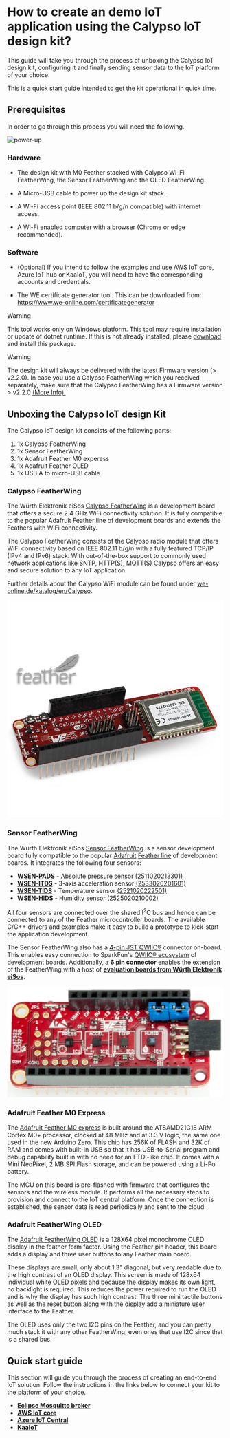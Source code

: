 #  How to create an demo IoT application using the Calypso IoT design kit?
This guide will take you through the process of unboxing the Calypso IoT design kit, configuring it and finally sending sensor data to the IoT platform of your choice.

This is a quick start guide intended to get the kit operational in quick time.

## **Prerequisites**
In order to go through this process you will need the following.

![power-up](images/power-up.jpg)

### **Hardware**

- The design kit with M0 Feather stacked with Calypso Wi-Fi FeatherWing, the Sensor FeatherWing and the OLED FeatherWing.

- A Micro-USB cable to power up the design kit stack.

- A Wi-Fi access point (IEEE 802.11 b/g/n compatible) with internet access.

- A Wi-Fi enabled computer with a browser (Chrome or edge recommended).

### **Software**
- (Optional) If you intend to follow the examples and use AWS IoT core, Azure IoT hub or KaaIoT, you will need to have the corresponding accounts and credentials.

- The WE certificate generator tool. This can be downloaded from:
https://www.we-online.com/certificategenerator

> [!WARNING] 
> This tool works only on Windows platform. This tool may require installation or update of dotnet runtime. If this is not already installed, please [download](https://dotnet.microsoft.com/en-us/download/dotnet/thank-you/runtime-desktop-8.0.16-windows-x64-installer) and install this package.

> [!WARNING] 
> The design kit will always be delivered with the latest Firmware version (> v2.2.0). 
In case you use a Calypso FeatherWing which you received separately, make sure that the Calypso FeatherWing has a Firmware version > v2.2.0 [(More Info).](https://www.we-online.com/components/products/manual/UM_Calypso_261001102500x%20(rev2.5).pdf) 

## **Unboxing the Calypso IoT design Kit**

The Calypso IoT design kit consists of the following parts:

1. 1x Calypso FeatherWing
2. 1x Sensor FeatherWing
3. 1x Adafruit Feather M0 experess
4. 1x Adafruit Feather OLED
5. 1x USB A to micro-USB cable

### **Calypso FeatherWing**

The Würth Elektronik eiSos [Calypso FeatherWing](https://www.we-online.com/en/components/products/CALYPSO_FEATHERWING_2) is a development board that offers a secure 2.4 GHz WiFi connectivity solution. It is fully compatible to the popular Adafruit Feather line of development boards and extends the Feathers with WiFi connectivity.

The Calypso FeatherWing consists of the Calypso radio module that offers WiFi connectivity based on IEEE 802.11 b/g/n with a fully featured TCP/IP (IPv4 and IPv6) stack. With out-of-the-box support to commonly used network applications like SNTP, HTTP(S), MQTT(S) Calypso offers an easy and  secure solution to any IoT application.

Further details about the Calypso WiFi module can be found under [we-online.de/katalog/en/Calypso](https://www.we-online.com/en/components/products/CALYPSO).

![Calypso FeatherWing](images/CalypsoFeatherWing.jpg)

### **Sensor FeatherWing**

The Würth Elektronik eiSos [Sensor FeatherWing](https://www.we-online.de/katalog/en/SENSOR_FeatherWing) is a sensor development board fully compatible to the popular [Adafruit](https://www.adafruit.com/) [Feather line](https://www.adafruit.com/feather) of development boards. It integrates the following four sensors:

* [**WSEN-PADS**](https://www.we-online.de/katalog/en/WSEN-PADS) - Absolute pressure sensor [(2511020213301)](https://www.we-online.de/katalog/datasheet/2511020213301.pdf)
* [**WSEN-ITDS**](https://www.we-online.de/katalog/en/WSEN-ITDS) - 3-axis acceleration sensor [(2533020201601)](https://www.we-online.de/katalog/datasheet/2533020201601_valid_from_2020-12-14.pdf)
* [**WSEN-TIDS**](https://www.we-online.de/katalog/en/WSEN-TIDS) - Temperature sensor [(2521020222501)](https://www.we-online.de/katalog/datasheet/2521020222501.pdf)
* [**WSEN-HIDS**](https://www.we-online.de/katalog/en/WSEN-HIDS) - Humidity sensor [(2525020210002)](https://www.we-online.de/katalog/datasheet/2525020210002.pdf)

All four sensors are connected over the shared I<sup>2</sup>C bus and hence can be connected to any of the Feather microcontroller boards. The available C/C++ drivers and examples make it easy to build a prototype to kick-start the application development.

The Sensor FeatherWing also has a [4-pin JST QWIIC®](https://www.sparkfun.com/products/16766) connector on-board. This enables easy connection to SparkFun's [QWIIC® ecosystem](https://www.sparkfun.com/qwiic) of development boards. Additionally, a **6 pin connector** enables the extension of the FeatherWing with a host of [**evaluation boards from Würth Elektronik eiSos**](https://www.we-online.de/catalog/de/wco/wireless-connectivity_1/eval_boards).

![Sensor FeatherWing](images/SensorFeatherWing_s.png)
### **Adafruit Feather M0 Express**

The [Adafruit Feather M0 express](https://www.adafruit.com/product/3403) is built around the ATSAMD21G18 ARM Cortex M0+ processor, clocked at 48 MHz and at 3.3 V logic, the same one used in the new Arduino Zero. This chip has 256K of FLASH and 32K of RAM and comes with built-in USB so that it has USB-to-Serial program and debug capability built in with no need for an FTDI-like chip. It comes with a Mini NeoPixel, 2 MB SPI Flash storage, and can be powered using a Li-Po battery.

The MCU on this board is pre-flashed with firmware that configures the sensors and the wireless module. It performs all the necessary steps to provision and connect to the IoT central platform. Once the connection is established, the sensor data is read periodically and sent to the cloud.

### **Adafruit FeatherWing OLED**

The [Adafruit FeatherWing OLED](https://www.adafruit.com/product/4650) is a 128X64 pixel monochrome OLED display in the feather form factor. Using the Feather pin header, this board adds a display and three user buttons to any Feather main board.

These displays are small, only about 1.3" diagonal, but very readable due to the high contrast of an OLED display. This screen is made of 128x64 individual white OLED pixels and because the display makes its own light, no backlight is required. This reduces the power required to
run the OLED and is why the display has such high contrast. The three mini tactile buttons as well as the reset button along with the display add a miniature user interface to the Feather.

The OLED uses only the two I2C pins on the Feather, and you can pretty much stack it with any other FeatherWing, even ones that use I2C since that is a shared bus.

## **Quick start guide**
This section will guide you through the process of creating an end-to-end IoT solution. 
Follow the instructions in the links below to connect your kit to the platform of your choice.

- [**Eclipse Mosquitto broker**](mosquitto.md)
- [**AWS IoT core**](aws.md)
- [**Azure IoT Central**](azure.md)
- [**KaaIoT**](kaa.md)

